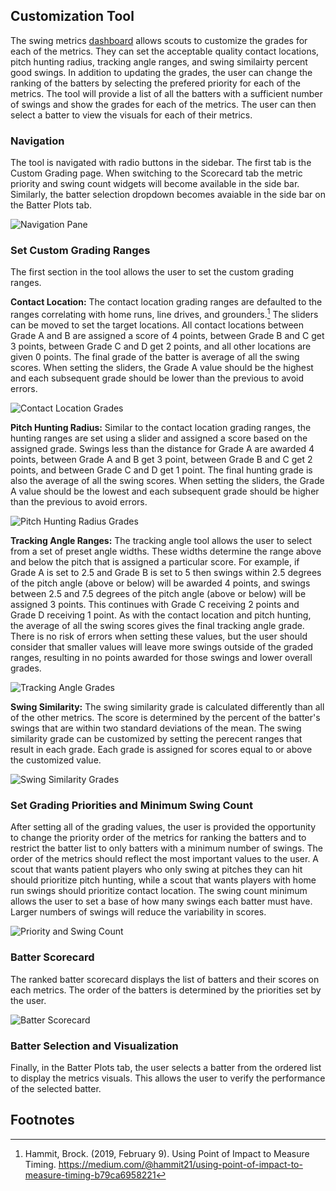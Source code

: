 ## Customization Tool
The swing metrics [dashboard](https://wisd2024-swing-metric-dashboard.streamlit.app/) allows scouts to customize the grades for each of the metrics. They can set the acceptable quality contact locations, pitch hunting radius, tracking angle ranges, and swing similairty percent good swings. In addition to updating the grades, the user can change the ranking of the batters by selecting the prefered priority for each of the metrics. The tool will provide a list of all the batters with a sufficient number of swings and show the grades for each of the metrics. The user can then select a batter to view the visuals for each of their metrics. 

### Navigation
The tool is navigated with radio buttons in the sidebar. The first tab is the Custom Grading page. When switching to the Scorecard tab the metric priority and swing count widgets will become available in the side bar. Similarly, the batter selection dropdown becomes avaiable in the side bar on the Batter Plots tab.

![Navigation Pane](../images/tool/navigation.png)

### Set Custom Grading Ranges
The first section in the tool allows the user to set the custom grading ranges. 

**Contact Location:**
The contact location grading ranges are defaulted to the ranges correlating with home runs, line drives, and grounders.[^3] The sliders can be moved to set the target locations. All contact locations between Grade A and B are assigned a score of 4 points, between Grade B and C get 3 points, between Grade C and D get 2 points, and all other locations are given 0 points. The final grade of the batter is average of all the swing scores. When setting the sliders, the Grade A value should be the highest and each subsequent grade should be lower than the previous to avoid errors.

![Contact Location Grades](../images/tool/contact_location_widget.png)

**Pitch Hunting Radius:**
Similar to the contact location grading ranges, the hunting ranges are set using a slider and assigned a score based on the assigned grade. Swings less than the distance for Grade A are awarded 4 points, between Grade A and B get 3 point, between Grade B and C get 2 points, and between Grade C and D get 1 point. The final hunting grade is also the average of all the swing scores. When setting the sliders, the Grade A value should be the lowest and each subsequent grade should be higher than the previous to avoid errors.

![Pitch Hunting Radius Grades](../images/tool/hunting_widget.png)

**Tracking Angle Ranges:**
The tracking angle tool allows the user to select from a set of preset angle widths. These widths determine the range above and below the pitch that is assigned a particular score. For example, if Grade A is set to 2.5 and Grade B is set to 5 then swings within 2.5 degrees of the pitch angle (above or below) will be awarded 4 points, and swings between 2.5 and 7.5 degrees of the pitch angle (above or below) will be assigned 3 points. This continues with Grade C receiving 2 points and Grade D receiving 1 point. As with the contact location and pitch hunting, the average of all the swing scores gives the final tracking angle grade. There is no risk of errors when setting these values, but the user should consider that smaller values will leave more swings outside of the graded ranges, resulting in no points awarded for those swings and lower overall grades.

![Tracking Angle Grades](../images/tool/tracking_angle_widget.png)

**Swing Similarity:**
The swing similarity grade is calculated differently than all of the other metrics. The score is determined by the percent of the batter's swings that are within two standard deviations of the mean. The swing similarity grade can be customized by setting the perecent ranges that result in each grade. Each grade is assigned for scores equal to or above the customized value. 

![Swing Similarity Grades](images/tool/swing_similarity_widget.png)

### Set Grading Priorities and Minimum Swing Count
After setting all of the grading values, the user is provided the opportunity to change the priority order of the metrics for ranking the batters and to restrict the batter list to only batters with a minimum number of swings. The order of the metrics should reflect the most important values to the user. A scout that wants patient players who only swing at pitches they can hit should prioritize pitch hunting, while a scout that wants players with home run swings should prioritize contact location. The swing count minimum allows the user to set a base of how many swings each batter must have. Larger numbers of swings will reduce the variability in scores. 

![Priority and Swing Count](../images/tool/priority_widget.png)

### Batter Scorecard
The ranked batter scorecard displays the list of batters and their scores on each metrics. The order of the batters is determined by the priorities set by the user. 

![Batter Scorecard](../images/tool/batter_scorecard.png)

### Batter Selection and Visualization
Finally, in the Batter Plots tab, the user selects a batter from the ordered list to display the metrics visuals. This allows the user to verify the performance of the selected batter. 


## Footnotes
[^3]: Hammit, Brock. (2019, February 9). Using Point of Impact to Measure Timing. https://medium.com/@hammit21/using-point-of-impact-to-measure-timing-b79ca6958221